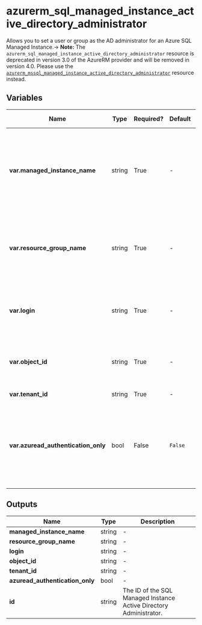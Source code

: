 # azurerm_sql_managed_instance_active_directory_administrator

Allows you to set a user or group as the AD administrator for an Azure SQL Managed Instance.-> **Note:** The `azurerm_sql_managed_instance_active_directory_administrator` resource is deprecated in version 3.0 of the AzureRM provider and will be removed in version 4.0. Please use the [`azurerm_mssql_managed_instance_active_directory_administrator`](https://registry.terraform.io/providers/hashicorp/azurerm/latest/docs/resources/mssql_managed_instance_active_directory_administrator) resource instead.

## Variables

| Name | Type | Required? | Default  | possible values | Description |
| ---- | ---- | --------- | -------- | ----------- | ----------- |
| **var.managed_instance_name** | string | True | -  |  -  | The name of the SQL Managed Instance on which to set the administrator. Changing this forces a new resource to be created. | 
| **var.resource_group_name** | string | True | -  |  -  | The name of the resource group for the SQL Managed Instance. Changing this forces a new resource to be created. | 
| **var.login** | string | True | -  |  -  | The login name of the principal to set as the Managed Instance administrator | 
| **var.object_id** | string | True | -  |  -  | The ID of the principal to set as the Managed Instance administrator | 
| **var.tenant_id** | string | True | -  |  -  | The Azure Tenant ID | 
| **var.azuread_authentication_only** | bool | False | `False`  |  -  | Specifies whether only AD Users and administrators can be used to login (`true`) or also local database users (`false`). Defaults to `false`. | 



## Outputs

| Name | Type | Description |
| ---- | ---- | --------- | 
| **managed_instance_name** | string  | - | 
| **resource_group_name** | string  | - | 
| **login** | string  | - | 
| **object_id** | string  | - | 
| **tenant_id** | string  | - | 
| **azuread_authentication_only** | bool  | - | 
| **id** | string  | The ID of the SQL Managed Instance Active Directory Administrator. | 